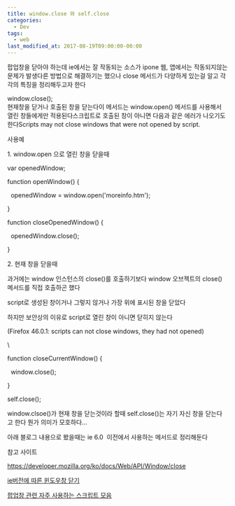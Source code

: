 ```yaml
---
title: window.close 와 self.close
categories:
  - Dev
tags:
  - web
last_modified_at: 2017-08-19T09:00:00-00:00
---
```


팝업창을 닫아야 하는데 ie에서는 잘 작동되는 소스가 ipone 웹, 앱에서는 작동되지않는 문제가 발생다른 방법으로 해결하기는 했으나 close 메서드가 다양하게 있는걸 알고 각각의 특징을 정리해두고자 한다  
  
window.close();  
현재창을 닫거나 호출된 창을 닫는다이 메서드는 window.open() 메서드를 사용해서 열린 창들에게만 적용된다스크립트로 호출된 창이 아니면 다음과 같은 에러가 나오기도 한다Scripts may not close windows that were not opened by script.

사용예

1\. window.open 으로 열린 창을 닫을때

var openedWindow;

function openWindow() {

  openedWindow = window.open('moreinfo.htm');

}

function closeOpenedWindow() {

  openedWindow.close();

}

2\. 현재 창을 닫을때

과거에는 window 인스턴스의 close()를 호출하기보다 window 오브젝트의 close() 메서드를 직접 호출하곤 했다

script로 생성된 창이거나 그렇지 않거나 가장 위에 표시된 창을 닫았다

하지만 보안상의 이유로 script로 열린 창이 아니면 닫히지 않는다

(Firefox 46.0.1: scripts can not close windows, they had not opened)

\\

function closeCurrentWindow() {

  window.close();

}

self.close();

window.clsoe()가 현재 창을 닫는것이라 할때 self.close()는 자기 자신 창을 닫는다고 한다 뭔가 의미가 모호하다...

아래 블로그 내용으로 봤을때는 ie 6.0  이전에서 사용하는 메서드로 정리해둔다

참고 사이트

https://developer.mozilla.org/ko/docs/Web/API/Window/close

[ie버전에 따른 윈도우창 닫기](http://qkrrjsgh.tistory.com/4) 

[팝업창 관련 자주 사용하는 스크립트 모음](http://jace.tistory.com/4)